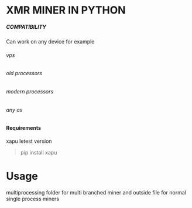 # XMR MINER IN PYTHON 


##### COMPATIBILITY
Can work on any device for example 
###### vps
###### old processors
###### modern processors
###### any os 

#### Requirements
xapu letest version

> pip install xapu

# Usage

multiprocessing folder for multi branched miner
and outside file for normal single process miners



